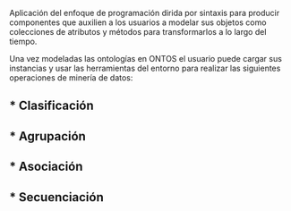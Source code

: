 Aplicación del enfoque de programación dirida por sintaxis para producir componentes que auxilien a los usuarios a modelar sus objetos como colecciones de atributos y métodos para transformarlos a lo largo del tiempo.

Una vez modeladas las ontologías en ONTOS el usuario puede cargar sus instancias y usar las herramientas del entorno para realizar las siguientes operaciones de minería de datos:
## * Clasificación
## * Agrupación
## * Asociación
## * Secuenciación
